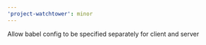 ```yaml
---
'project-watchtower': minor
---
```


Allow babel config to be specified separately for client and server
